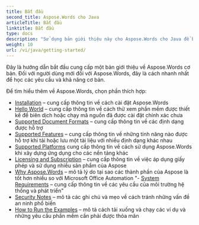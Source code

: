 ```yaml
---
title: Bắt đầu
second_title: Aspose.Words cho Java
articleTitle: Bắt đầu
linktitle: Bắt đầu
type: docs
description: "Sử dụng bản giới thiệu này cho Aspose.Words cho Java để bắt đầu nhận ra giá trị của Aspose.Words đối với doanh nghiệp của bạn."
weight: 10
url: /vi/java/getting-started/
---
```


Đây là hướng dẫn bắt đầu cung cấp một bản giới thiệu về Aspose.Words cơ bản. Đối với người dùng mới đối với Aspose.Words, đây là cách nhanh nhất để học các yêu cầu và khả năng cơ bản.

Để tìm hiểu thêm về Aspose.Words, chọn phần thích hợp:

- [Installation](https://docs.aspose.com/words/java/installation/) – cung cấp thông tin về cách cài đặt Aspose.Words
- [Hello World](https://docs.aspose.com/words/java/hello-world/) – cung cấp thông tin về cách thử xem phần mềm được thiết kế để biên dịch hoặc chạy mã nguồn đã được cài đặt chính xác chưa
- [Supported Document Formats](https://docs.aspose.com/words/java/supported-document-formats/) – cung cấp thông tin về các định dạng được hỗ trợ
- [Supported Features](https://docs.aspose.com/words/java/features/) – cung cấp thông tin về những tính năng nào được hỗ trợ khi tải hoặc lưu một tài liệu với nhiều định dạng khác nhau
- [Supported Platforms](https://docs.aspose.com/words/java/platforms-and-interoperability/) cung cấp thông tin về cách sử dụng Aspose.Words khi xây dựng ứng dụng cho các nền tảng khác
- [Licensing and Subscription](https://docs.aspose.com/words/java/licensing/) – cung cấp thông tin về việc áp dụng giấy phép và sử dụng nhiều sản phẩm của Aspose
- [Why Aspose.Words](https://docs.aspose.com/words/java/aspose-words-or-other-solutions/) – mô tả lý do tại sao các thành phần của Aspose là tốt hơn nhiều so với Microsoft Office Automation
"- [System Requirements](https://docs.aspose.com/words/java/system-requirements/) – cung cấp thông tin về các yêu cầu của môi trường hệ thống và phát triển"
- [Security Notes](https://docs.aspose.com/words/java/security/) – mô tả các ghi chú và mẹo về cách tránh những vấn đề an ninh phổ biến
- [How to Run the Examples](https://docs.aspose.com/words/java/how-to-run-the-examples/) – mô tả cách tải xuống và chạy các ví dụ và những yêu cầu phần mềm cần phải được thỏa mãn
